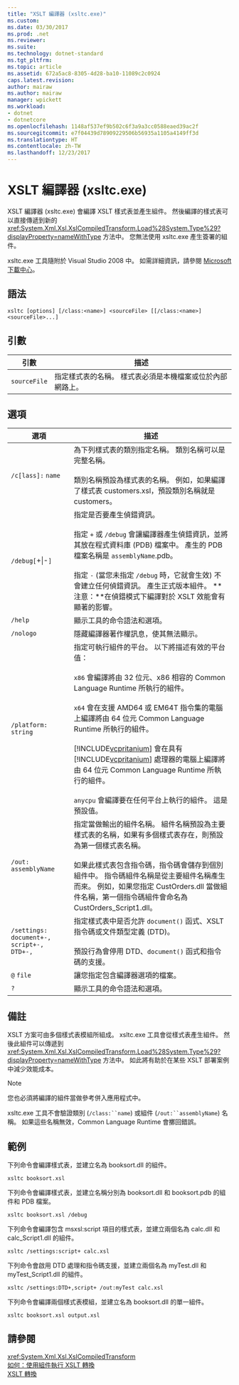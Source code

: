 ```yaml
---
title: "XSLT 編譯器 (xsltc.exe)"
ms.custom: 
ms.date: 03/30/2017
ms.prod: .net
ms.reviewer: 
ms.suite: 
ms.technology: dotnet-standard
ms.tgt_pltfrm: 
ms.topic: article
ms.assetid: 672a5ac8-8305-4d28-ba10-11089c2c0924
caps.latest.revision: 
author: mairaw
ms.author: mairaw
manager: wpickett
ms.workload:
- dotnet
- dotnetcore
ms.openlocfilehash: 1148af537ef9b502c6f3a9a3cc0588eaed39ac2f
ms.sourcegitcommit: e7f04439d78909229506b56935a1105a4149ff3d
ms.translationtype: HT
ms.contentlocale: zh-TW
ms.lasthandoff: 12/23/2017
---
```

# <a name="xslt-compiler-xsltcexe"></a>XSLT 編譯器 (xsltc.exe)
XSLT 編譯器 (xsltc.exe) 會編譯 XSLT 樣式表並產生組件。 然後編譯的樣式表可以直接傳遞到新的 <xref:System.Xml.Xsl.XslCompiledTransform.Load%28System.Type%29?displayProperty=nameWithType> 方法中。 您無法使用 xsltc.exe 產生簽署的組件。  
  
 xsltc.exe 工具隨附於 Visual Studio 2008 中。 如需詳細資訊，請參閱 [Microsoft 下載中心](http://go.microsoft.com/fwlink/?LinkId=89463)。  
  
## <a name="syntax"></a>語法  
  
```  
xsltc [options] [/class:<name>] <sourceFile> [[/class:<name>] <sourceFile>...]  
```  
  
## <a name="argument"></a>引數  
  
|引數|描述|  
|--------------|-----------------|  
|`sourceFile`|指定樣式表的名稱。 樣式表必須是本機檔案或位於內部網路上。|  
  
## <a name="options"></a>選項  
  
|選項|描述|  
|------------|-----------------|  
|`/c[lass]:` `name`|為下列樣式表的類別指定名稱。 類別名稱可以是完整名稱。<br /><br /> 類別名稱預設為樣式表的名稱。 例如，如果編譯了樣式表 customers.xsl，預設類別名稱就是 customers。|  
|`/debug[`+&#124;-`]`|指定是否要產生偵錯資訊。<br /><br /> 指定 `+` 或 `/debug` 會讓編譯器產生偵錯資訊，並將其放在程式資料庫 (PDB) 檔案中。 產生的 PDB 檔案名稱是 `assemblyName`.pdb。<br /><br /> 指定 `-` (當您未指定 `/debug` 時，它就會生效) 不會建立任何偵錯資訊。 產生正式版本組件。 **注意：**在偵錯模式下編譯對於 XSLT 效能會有顯著的影響。|  
|`/help`|顯示工具的命令語法和選項。|  
|`/nologo`|隱藏編譯器著作權訊息，使其無法顯示。|  
|`/platform:` `string`|指定可執行組件的平台。 以下將描述有效的平台值：<br /><br /> `x86` 會編譯將由 32 位元、x86 相容的 Common Language Runtime 所執行的組件。<br /><br /> `x64` 會在支援 AMD64 或 EM64T 指令集的電腦上編譯將由 64 位元 Common Language Runtime 所執行的組件。<br /><br /> [!INCLUDE[vcpritanium](../../../../includes/vcpritanium-md.md)] 會在具有 [!INCLUDE[vcpritanium](../../../../includes/vcpritanium-md.md)] 處理器的電腦上編譯將由 64 位元 Common Language Runtime 所執行的組件。<br /><br /> `anycpu` 會編譯要在任何平台上執行的組件。 這是預設值。|  
|`/out:` `assemblyName`|指定當做輸出的組件名稱。 組件名稱預設為主要樣式表的名稱，如果有多個樣式表存在，則預設為第一個樣式表名稱。<br /><br /> 如果此樣式表包含指令碼，指令碼會儲存到個別組件中。 指令碼組件名稱是從主要組件名稱產生而來。 例如，如果您指定 CustOrders.dll 當做組件名稱，第一個指令碼組件會命名為 CustOrders_Script1.dll。|  
|`/settings:` `document+-, script+-, DTD+-,`|指定樣式表中是否允許 `document()` 函式、XSLT 指令碼或文件類型定義 (DTD)。<br /><br /> 預設行為會停用 DTD、`document()` 函式和指令碼的支援。|  
|`@` `file`|讓您指定包含編譯器選項的檔案。|  
|`?`|顯示工具的命令語法和選項。|  
  
## <a name="remarks"></a>備註  
 XSLT 方案可由多個樣式表模組所組成。 xsltc.exe 工具會從樣式表產生組件。 然後此組件可以傳遞到 <xref:System.Xml.Xsl.XslCompiledTransform.Load%28System.Type%29?displayProperty=nameWithType> 方法中。 如此將有助於在某些 XSLT 部署案例中減少效能成本。  
  
> [!NOTE]
>  您也必須將編譯的組件當做參考併入應用程式中。  
  
 xsltc.exe 工具不會驗證類別 (`/class:``name`) 或組件 (`/out:``assemblyName`) 名稱。 如果這些名稱無效，Common Language Runtime 會擲回錯誤。  
  
## <a name="examples"></a>範例  
 下列命令會編譯樣式表，並建立名為 booksort.dll 的組件。  
  
```  
xsltc booksort.xsl  
```  
  
 下列命令會編譯樣式表，並建立名稱分別為 booksort.dll 和 booksort.pdb 的組件和 PDB 檔案。  
  
```  
xsltc booksort.xsl /debug  
```  
  
 下列命令會編譯包含 msxsl:script 項目的樣式表，並建立兩個名為 calc.dll 和 calc_Script1.dll 的組件。  
  
```  
xsltc /settings:script+ calc.xsl  
```  
  
 下列命令會啟用 DTD 處理和指令碼支援，並建立兩個名為 myTest.dll 和 myTest_Script1.dll 的組件。  
  
```  
xsltc /settings:DTD+,script+ /out:myTest calc.xsl  
```  
  
 下列命令會編譯兩個樣式表模組，並建立名為 booksort.dll 的單一組件。  
  
```  
xsltc booksort.xsl output.xsl  
```  
  
## <a name="see-also"></a>請參閱  
 <xref:System.Xml.Xsl.XslCompiledTransform>  
 [如何：使用組件執行 XSLT 轉換](../../../../docs/standard/data/xml/how-to-perform-an-xslt-transformation-by-using-an-assembly.md)  
 [XSLT 轉換](../../../../docs/standard/data/xml/xslt-transformations.md)

